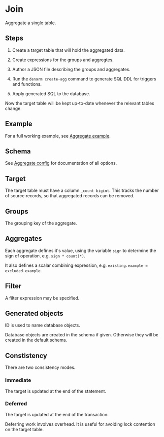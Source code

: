 # Join

Aggregate a single table.

## Steps

1. Create a target table that will hold the aggregated data.

2. Create expressions for the groups and aggregtes.

3. Author a JSON file describing the groups and aggregates.

4. Run the `denorm create-agg` command to generate SQL DDL for triggers and
   functions.

5. Apply generated SQL to the database.

Now the target table will be kept up-to-date whenever the relevant tables
change.

## Example

For a full working example, see [Aggregate example](agg-example.md).

## Schema

See [Aggregate config](agg-schema.md) for documentation of all options.

## Target

The target table must have a column `_count bigint`. This tracks the number of
source records, so that aggregated records can be removed.

## Groups

The grouping key of the aggregate.

## Aggregates

Each aggregate defines it's value, using the variable `sign` to determine the
sign of operation, e.g. `sign * count(*)`.

It also defines a scalar combining expression, e.g.
`existing.example = excluded.example`.

## Filter

A filter expression may be specified.

## Generated objects

ID is used to name database objects.

Database objects are created in the schema if given. Otherwise they will be
created in the default schema.

## Constistency

There are two consistency modes.

### Immediate

The target is updated at the end of the statement.

### Deferred

The target is updated at the end of the transaction.

Deferring work involves overhead. It is useful for avoiding lock contention on
the target table.
